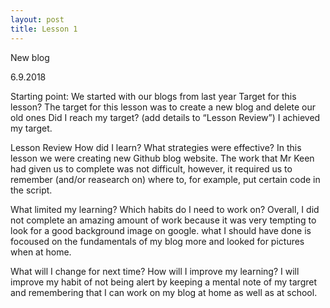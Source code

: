 ```yaml
---
layout: post
title: Lesson 1
---
```

New blog

6.9.2018


Starting point:
We started with our blogs from last year
Target for this lesson?
The target for this lesson was to create a new blog and delete our old ones
Did I reach my target? (add details to “Lesson Review”)
I achieved my target.

Lesson Review
How did I learn? What strategies were effective? In this lesson we were creating new Github blog website.
The work that Mr Keen  had given us to complete was not difficult, however, it required us to remember (and/or reasearch on) where to, for example, put certain code in the script.
 
What limited my learning? Which habits do I need to work on? 
Overall, I did not complete an amazing amount of work because it was very tempting to look for a good background image on google. what I should have done is focoused on the fundamentals of my blog more and looked for pictures when at home.


What will I change for next time? How will I improve my learning?
I will improve my habit of not being alert by keeping a mental note of my targret and remembering that I can work on my blog at home as well as at school.

